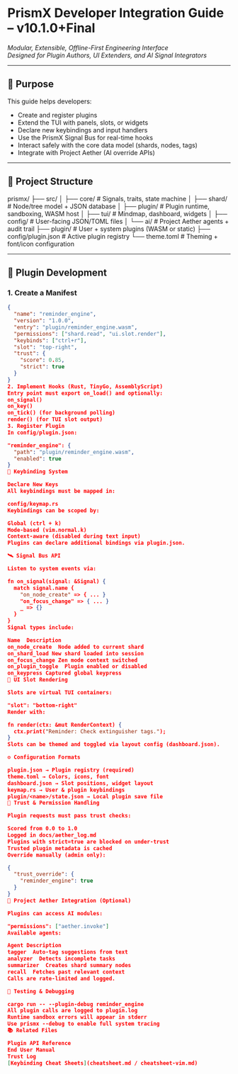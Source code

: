 # PrismX Developer Integration Guide – v10.1.0+Final

_Modular, Extensible, Offline-First Engineering Interface_  
_Designed for Plugin Authors, UI Extenders, and AI Signal Integrators_

---

## 📐 Purpose

This guide helps developers:

- Create and register plugins
- Extend the TUI with panels, slots, or widgets
- Declare new keybindings and input handlers
- Use the PrismX Signal Bus for real-time hooks
- Interact safely with the core data model (shards, nodes, tags)
- Integrate with Project Aether (AI override APIs)

---

## 📁 Project Structure

prismx/
├── src/
│ ├── core/ # Signals, traits, state machine
│ ├── shard/ # Node/tree model + JSON database
│ ├── plugin/ # Plugin runtime, sandboxing, WASM host
│ ├── tui/ # Mindmap, dashboard, widgets
│ ├── config/ # User-facing JSON/TOML files
│ └── ai/ # Project Aether agents + audit trail
├── plugin/ # User + system plugins (WASM or static)
├── config/plugin.json # Active plugin registry
└── theme.toml # Theming + font/icon configuration


---

## 🧩 Plugin Development

### 1. Create a Manifest

```json
{
  "name": "reminder_engine",
  "version": "1.0.0",
  "entry": "plugin/reminder_engine.wasm",
  "permissions": ["shard.read", "ui.slot.render"],
  "keybinds": ["ctrl+r"],
  "slot": "top-right",
  "trust": {
    "score": 0.85,
    "strict": true
  }
}
2. Implement Hooks (Rust, TinyGo, AssemblyScript)
Entry point must export on_load() and optionally:
on_signal()
on_key()
on_tick() (for background polling)
render() (for TUI slot output)
3. Register Plugin
In config/plugin.json:

"reminder_engine": {
  "path": "plugin/reminder_engine.wasm",
  "enabled": true
}
🔑 Keybinding System

Declare New Keys
All keybindings must be mapped in:

config/keymap.rs
Keybindings can be scoped by:

Global (ctrl + k)
Mode-based (vim.normal.k)
Context-aware (disabled during text input)
Plugins can declare additional bindings via plugin.json.

🛰 Signal Bus API

Listen to system events via:

fn on_signal(signal: &Signal) {
  match signal.name {
    "on_node_create" => { ... }
    "on_focus_change" => { ... }
    _ => {}
  }
}
Signal types include:

Name  Description
on_node_create  Node added to current shard
on_shard_load New shard loaded into session
on_focus_change Zen mode context switched
on_plugin_toggle  Plugin enabled or disabled
on_keypress Captured global keypress
🎨 UI Slot Rendering

Slots are virtual TUI containers:

"slot": "bottom-right"
Render with:

fn render(ctx: &mut RenderContext) {
  ctx.print("Reminder: Check extinguisher tags.");
}
Slots can be themed and toggled via layout config (dashboard.json).

⚙ Configuration Formats

plugin.json → Plugin registry (required)
theme.toml → Colors, icons, font
dashboard.json → Slot positions, widget layout
keymap.rs → User & plugin keybindings
plugin/<name>/state.json → Local plugin save file
🔐 Trust & Permission Handling

Plugin requests must pass trust checks:

Scored from 0.0 to 1.0
Logged in docs/aether_log.md
Plugins with strict=true are blocked on under-trust
Trusted plugin metadata is cached
Override manually (admin only):

{
  "trust_override": {
    "reminder_engine": true
  }
}
🧠 Project Aether Integration (Optional)

Plugins can access AI modules:

"permissions": ["aether.invoke"]
Available agents:

Agent Description
tagger  Auto-tag suggestions from text
analyzer  Detects incomplete tasks
summarizer  Creates shard summary nodes
recall  Fetches past relevant context
Calls are rate-limited and logged.

🧪 Testing & Debugging

cargo run -- --plugin-debug reminder_engine
All plugin calls are logged to plugin.log
Runtime sandbox errors will appear in stderr
Use prismx --debug to enable full system tracing
📚 Related Files

Plugin API Reference
End User Manual
Trust Log
[Keybinding Cheat Sheets](cheatsheet.md / cheatsheet-vim.md)